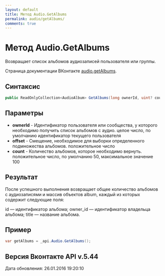 ```yaml
---
layout: default
title: Метод Audio.GetAlbums
permalink: audio/getAlbums/
comments: true
---
```

# Метод Audio.GetAlbums
Возвращает список альбомов аудиозаписей пользователя или группы.

Страница документации ВКонтакте [audio.getAlbums](https://vk.com/dev/audio.getAlbums).

## Синтаксис
``` csharp
public ReadOnlyCollection<AudioAlbum> GetAlbums(long ownerId, uint? count = null, uint? offset = null)
```

## Параметры
+ **ownerId** - Идентификатор пользователя или сообщества, у которого необходимо получить список альбомов с аудио. целое число, по умолчанию идентификатор текущего пользователя
+ **offset** - Смещение, необходимое для выборки определенного подмножества альбомов. положительное число
+ **count** - Количество альбомов, которое необходимо вернуть. положительное число, по умолчанию 50, максимальное значение 100

## Результат
После успешного выполнения возвращает общее количество альбомов с аудиозаписями и массив объектов album, каждый из которых содержит следующие поля: 

id — идентификатор альбома; 
owner_id — идентификатор владельца альбома; 
title — название альбома.

## Пример
``` csharp
var getAlbums = _api.Audio.GetAlbums();
```

## Версия Вконтакте API v.5.44
Дата обновления: 26.01.2016 19:20:10
